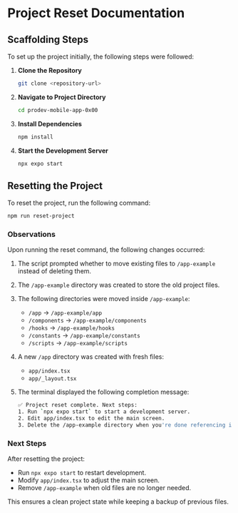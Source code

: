 # Project Reset Documentation

## Scaffolding Steps
To set up the project initially, the following steps were followed:

1. **Clone the Repository**
   ```sh
   git clone <repository-url>
   ```
2. **Navigate to Project Directory**
   ```sh
   cd prodev-mobile-app-0x00
   ```
3. **Install Dependencies**
   ```sh
   npm install
   ```
4. **Start the Development Server**
   ```sh
   npx expo start
   ```

## Resetting the Project
To reset the project, run the following command:

```sh
npm run reset-project
```

### Observations
Upon running the reset command, the following changes occurred:

1. The script prompted whether to move existing files to `/app-example` instead of deleting them.
2. The `/app-example` directory was created to store the old project files.
3. The following directories were moved inside `/app-example`:
   - `/app` → `/app-example/app`
   - `/components` → `/app-example/components`
   - `/hooks` → `/app-example/hooks`
   - `/constants` → `/app-example/constants`
   - `/scripts` → `/app-example/scripts`
4. A new `/app` directory was created with fresh files:
   - `app/index.tsx`
   - `app/_layout.tsx`
5. The terminal displayed the following completion message:
   
   ```sh
   ✅ Project reset complete. Next steps:
   1. Run `npx expo start` to start a development server.
   2. Edit app/index.tsx to edit the main screen.
   3. Delete the /app-example directory when you're done referencing it.
   ```

### Next Steps
After resetting the project:
- Run `npx expo start` to restart development.
- Modify `app/index.tsx` to adjust the main screen.
- Remove `/app-example` when old files are no longer needed.

This ensures a clean project state while keeping a backup of previous files.


